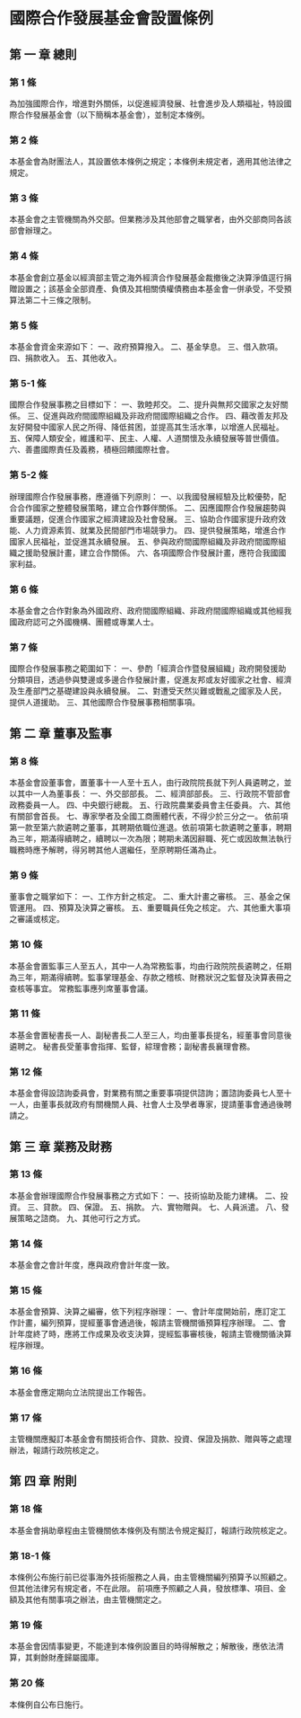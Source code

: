 # 國際合作發展基金會設置條例

##    第 一 章 總則

### 第 1 條

為加強國際合作，增進對外關係，以促進經濟發展、社會進步及人類福祉，特設國際合作發展基金會（以下簡稱本基金會），並制定本條例。

### 第 2 條

本基金會為財團法人，其設置依本條例之規定；本條例未規定者，適用其他法律之規定。

### 第 3 條

本基金會之主管機關為外交部。但業務涉及其他部會之職掌者，由外交部商同各該部會辦理之。

### 第 4 條

本基金會創立基金以經濟部主管之海外經濟合作發展基金裁撤後之決算淨值逕行捐贈設置之；該基金全部資產、負債及其相關債權債務由本基金會一併承受，不受預算法第二十三條之限制。

### 第 5 條

本基金會資金來源如下：
一、政府預算撥入。
二、基金孳息。
三、借入款項。
四、捐款收入。
五、其他收入。

### 第 5-1 條

國際合作發展事務之目標如下：
一、敦睦邦交。
二、提升與無邦交國家之友好關係。
三、促進與政府間國際組織及非政府間國際組織之合作。
四、藉改善友邦及友好開發中國家人民之所得、降低貧困，並提高其生活水準，以增進人民福祉。
五、保障人類安全，維護和平、民主、人權、人道關懷及永續發展等普世價值。
六、善盡國際責任及義務，積極回饋國際社會。

### 第 5-2 條

辦理國際合作發展事務，應遵循下列原則：
一、以我國發展經驗及比較優勢，配合合作國家之整體發展策略，建立合作夥伴關係。
二、因應國際合作發展趨勢與重要議題，促進合作國家之經濟建設及社會發展。
三、協助合作國家提升政府效能、人力資源素質、就業及民間部門市場競爭力。
四、提供發展策略，增進合作國家人民福祉，並促進其永續發展。
五、參與政府間國際組織及非政府間國際組織之援助發展計畫，建立合作關係。
六、各項國際合作發展計畫，應符合我國國家利益。

### 第 6 條

本基金會之合作對象為外國政府、政府間國際組織、非政府間國際組織或其他經我國政府認可之外國機構、團體或專業人士。

### 第 7 條

國際合作發展事務之範圍如下：
一、參酌「經濟合作暨發展組織」政府開發援助分類項目，透過參與雙邊或多邊合作發展計畫，促進友邦或友好國家之社會、經濟及生產部門之基礎建設與永續發展。
二、對遭受天然災難或戰亂之國家及人民，提供人道援助。
三、其他國際合作發展事務相關事項。

##    第 二 章 董事及監事

### 第 8 條

本基金會設董事會，置董事十一人至十五人，由行政院院長就下列人員遴聘之，並以其中一人為董事長：
一、外交部部長。
二、經濟部部長。
三、行政院不管部會政務委員一人。
四、中央銀行總裁。
五、行政院農業委員會主任委員。
六、其他有關部會首長。
七、專家學者及全國工商團體代表，不得少於三分之一。
依前項第一款至第六款遴聘之董事，其聘期依職位進退。依前項第七款遴聘之董事，聘期為三年，期滿得續聘之，續聘以一次為限；聘期未滿因辭職、死亡或因故無法執行職務時應予解聘，得另聘其他人選繼任，至原聘期任滿為止。

### 第 9 條

董事會之職掌如下：
一、工作方針之核定。
二、重大計畫之審核。
三、基金之保管運用。
四、預算及決算之審核。
五、重要職員任免之核定。
六、其他重大事項之審議或核定。

### 第 10 條

本基金會置監事三人至五人，其中一人為常務監事，均由行政院院長遴聘之，任期為三年，期滿得續聘。監事掌理基金、存款之稽核、財務狀況之監督及決算表冊之查核等事宜。
常務監事應列席董事會議。

### 第 11 條

本基金會置秘書長一人、副秘書長二人至三人，均由董事長提名，經董事會同意後遴聘之。
秘書長受董事會指揮、監督，綜理會務；副秘書長襄理會務。

### 第 12 條

本基金會得設諮詢委員會，對業務有關之重要事項提供諮詢；置諮詢委員七人至十一人，由董事長就政府有關機關人員、社會人士及學者專家，提請董事會通過後聘請之。

##    第 三 章 業務及財務

### 第 13 條

本基金會辦理國際合作發展事務之方式如下：
一、技術協助及能力建構。
二、投資。
三、貸款。
四、保證。
五、捐款。
六、實物贈與。
七、人員派遣。
八、發展策略之諮商。
九、其他可行之方式。

### 第 14 條

本基金會之會計年度，應與政府會計年度一致。

### 第 15 條

本基金會預算、決算之編審，依下列程序辦理：
一、會計年度開始前，應訂定工作計畫，編列預算，提經董事會通過後，報請主管機關循預算程序辦理。
二、會計年度終了時，應將工作成果及收支決算，提經監事審核後，報請主管機關循決算程序辦理。

### 第 16 條

本基金會應定期向立法院提出工作報告。

### 第 17 條

主管機關應擬訂本基金會有關技術合作、貸款、投資、保證及捐款、贈與等之處理辦法，報請行政院核定之。

##    第 四 章 附則

### 第 18 條

本基金會捐助章程由主管機關依本條例及有關法令規定擬訂，報請行政院核定之。

### 第 18-1 條

本條例公布施行前已從事海外技術服務之人員，由主管機關編列預算予以照顧之。但其他法律另有規定者，不在此限。
前項應予照顧之人員，發放標準、項目、金額及其他有關事項之辦法，由主管機關定之。

### 第 19 條

本基金會因情事變更，不能達到本條例設置目的時得解散之；解散後，應依法清算，其剩餘財產歸屬國庫。

### 第 20 條

本條例自公布日施行。
